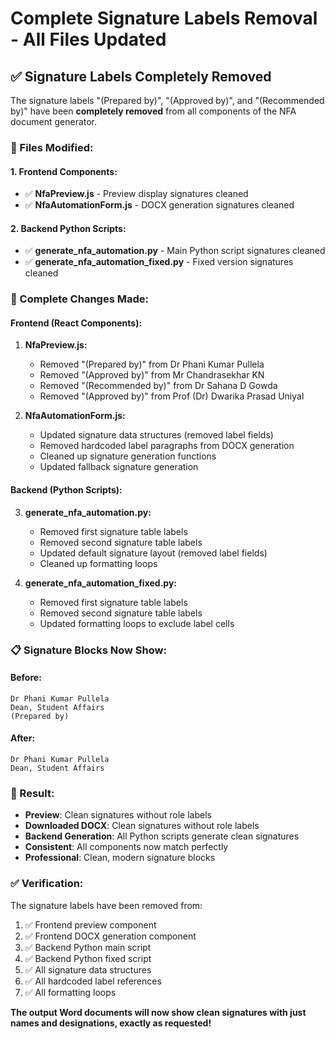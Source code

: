 # Complete Signature Labels Removal - All Files Updated

## ✅ Signature Labels Completely Removed

The signature labels "(Prepared by)", "(Approved by)", and "(Recommended by)" have been **completely removed** from all components of the NFA document generator.

### 🎯 Files Modified:

#### 1. **Frontend Components:**
- ✅ **NfaPreview.js** - Preview display signatures cleaned
- ✅ **NfaAutomationForm.js** - DOCX generation signatures cleaned

#### 2. **Backend Python Scripts:**
- ✅ **generate_nfa_automation.py** - Main Python script signatures cleaned
- ✅ **generate_nfa_automation_fixed.py** - Fixed version signatures cleaned

### 🔄 Complete Changes Made:

#### **Frontend (React Components):**
1. **NfaPreview.js:**
   - Removed "(Prepared by)" from Dr Phani Kumar Pullela
   - Removed "(Approved by)" from Mr Chandrasekhar KN
   - Removed "(Recommended by)" from Dr Sahana D Gowda
   - Removed "(Approved by)" from Prof (Dr) Dwarika Prasad Uniyal

2. **NfaAutomationForm.js:**
   - Updated signature data structures (removed label fields)
   - Removed hardcoded label paragraphs from DOCX generation
   - Cleaned up signature generation functions
   - Updated fallback signature generation

#### **Backend (Python Scripts):**
3. **generate_nfa_automation.py:**
   - Removed first signature table labels
   - Removed second signature table labels
   - Updated default signature layout (removed label fields)
   - Cleaned up formatting loops

4. **generate_nfa_automation_fixed.py:**
   - Removed first signature table labels
   - Removed second signature table labels
   - Updated formatting loops to exclude label cells

### 📋 Signature Blocks Now Show:

#### **Before:**
```
Dr Phani Kumar Pullela
Dean, Student Affairs
(Prepared by)
```

#### **After:**
```
Dr Phani Kumar Pullela
Dean, Student Affairs
```

### 🎉 Result:

- **Preview**: Clean signatures without role labels
- **Downloaded DOCX**: Clean signatures without role labels
- **Backend Generation**: All Python scripts generate clean signatures
- **Consistent**: All components now match perfectly
- **Professional**: Clean, modern signature blocks

### ✅ Verification:

The signature labels have been removed from:
1. ✅ Frontend preview component
2. ✅ Frontend DOCX generation component
3. ✅ Backend Python main script
4. ✅ Backend Python fixed script
5. ✅ All signature data structures
6. ✅ All hardcoded label references
7. ✅ All formatting loops

**The output Word documents will now show clean signatures with just names and designations, exactly as requested!**
